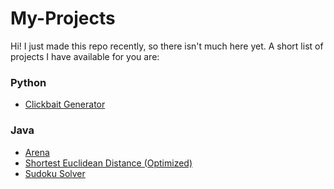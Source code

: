 # My-Projects
Hi! I just made this repo recently, so there isn't much here yet. A short list of projects I have available for you are:
### Python
* [Clickbait Generator](https://github.com/SimonAnguish/My-Projects/tree/master/Python/Clickbait-Generator "Clickbait Generator")

### Java
* [Arena](https://github.com/SimonAnguish/My-Projects/tree/master/Java/Arena "Arena")
* [Shortest Euclidean Distance (Optimized)](https://github.com/SimonAnguish/My-Projects/blob/master/Java/Shortest_Euclidean_Distance/ShortestEuclideanDistance.java "Shortest Euclidean Distance")
* [Sudoku Solver](https://github.com/SimonAnguish/My-Projects/tree/master/Java/Sudoku_Solver "Sudoku Solver")
